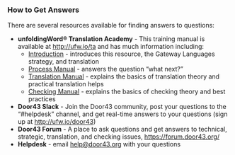 
### How to Get Answers

There are several resources available for finding answers to questions:

* **unfoldingWord® Translation Academy** - This training manual is available at http://ufw.io/ta and has much information including:
  * [Introduction](../ta-intro/01.md) - introduces this resource, the Gateway Languages strategy, and translation
  * [Process Manual](../../process/process-manual/01.md)  - answers the question “what next?”
  * [Translation Manual](../../translate/translate-manual/01.md) - explains the basics of translation theory and practical translation helps
  * [Checking Manual](../../checking/intro-check/01.md) - explains the basics of checking theory and best practices
* **Door43 Slack** - Join the Door43 community, post your questions to the “#helpdesk” channel, and get real-time answers to your questions (sign up at http://ufw.io/door43)
* **Door43 Forum** - A place to ask questions and get answers to technical, strategic, translation, and checking issues, https://forum.door43.org/
* **Helpdesk** - email <help@door43.org> with your questions

